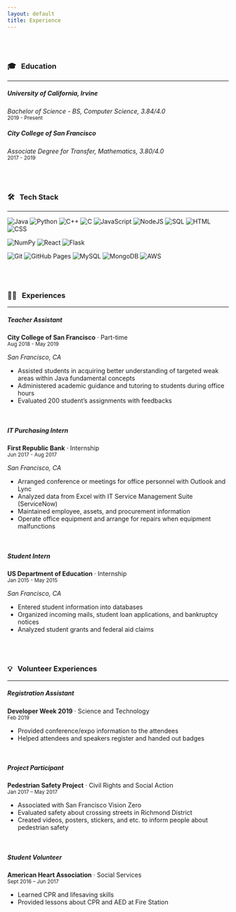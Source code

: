 ```yaml
---
layout: default
title: Experience
---
```


<br><br>

### 🎓 &nbsp; Education

---

##### University of California, Irvine

_Bachelor of Science - BS, Computer Science, 3.84/4.0_ <br>
<small>2019 - Present</small>

##### City College of San Francisco

_Associate Degree for Transfer, Mathematics, 3.80/4.0_ <br>
<small>2017 - 2019</small>

<br><br>

### 🛠 &nbsp; Tech Stack

---

![Java](https://img.shields.io/badge/Java-%23007396.svg?logo=java&logoColor=white)
![Python](https://img.shields.io/badge/Python%20-%2314354C.svg?logo=python&logoColor=white)
![C++](https://img.shields.io/badge/C++%20-%2300599C.svg?logo=c%2B%2B&logoColor=white)
![C](https://img.shields.io/badge/C%20-%232370ED.svg?logo=c&logoColor=white)
![JavaScript](https://img.shields.io/badge/JavaScript%20-%23F7DF1E.svg?logo=javascript&logoColor=black)
![NodeJS](https://img.shields.io/badge/Node.js%20-%2343853D.svg?logo=node.js&logoColor=white)
![SQL](https://img.shields.io/badge/SQL%20-%23025E8C.svg?logo=amazon-dynamodb&logoColor=white)
![HTML](https://img.shields.io/badge/HTML%20-%23E34F26.svg?logo=html5&logoColor=white)
![CSS](https://img.shields.io/badge/CSS%20-%231572B6.svg?logo=css3&logoColor=white)

![NumPy](https://img.shields.io/badge/Numpy%20-%23013243.svg?logo=numpy)
![React](https://img.shields.io/badge/React%20-%2320232a.svg?logo=react)
![Flask](https://img.shields.io/badge/Flask-flask.svg?logo=flask&color=black)

![Git](https://img.shields.io/badge/Git-git.svg?logo=Git&color=white)
![GitHub Pages](https://img.shields.io/badge/GitHub%20Pages-%23327FC7.svg?logo=github&logoColor=white)
![MySQL](https://img.shields.io/badge/MySQL-%2300f.svg?logo=mysql&logoColor=white)
![MongoDB](https://img.shields.io/badge/MongoDB-%234ea94b.svg?logo=mongodb&logoColor=white)
![AWS](https://img.shields.io/badge/Amazon%20AWS-amazonaws.svg?logo=Amazon+AWS&color=red)

<br><br>

### 👩‍💻 &nbsp; Experiences

---

##### Teacher Assistant

**City College of San Francisco** &middot; Part-time <br>
<small>Aug 2018 - May 2019</small>

_San Francisco, CA_

- Assisted students in acquiring better understanding of targeted weak areas within Java fundamental concepts
- Administered academic guidance and tutoring to students during office hours
- Evaluated 200 student’s assignments with feedbacks

<br>

##### IT Purchasing Intern

**First Republic Bank** &middot; Internship <br>
<small>Jun 2017 - Aug 2017</small>

_San Francisco, CA_

- Arranged conference or meetings for office personnel with Outlook and Lync
- Analyzed data from Excel with IT Service Management Suite (ServiceNow)
- Maintained employee, assets, and procurement information
- Operate office equipment and arrange for repairs when equipment malfunctions

<br>

##### Student Intern

**US Department of Education** &middot; Internship <br>
<small>Jan 2015 - May 2015</small>

_San Francisco, CA_

- Entered student information into databases
- Organized incoming mails, student loan applications, and bankruptcy notices
- Analyzed student grants and federal aid claims

<br><br>

### 💡 &nbsp; Volunteer Experiences

---

##### Registration Assistant

**Developer Week 2019** &middot; Science and Technology <br>
<small> Feb 2019 </small>

- Provided conference/expo information to the attendees
- Helped attendees and speakers register and handed out badges

<br>

##### Project Participant

**Pedestrian Safety Project** &middot; Civil Rights and Social Action <br>
<small> Jan 2017 – May 2017 </small>

- Associated with San Francisco Vision Zero
- Evaluated safety about crossing streets in Richmond District
- Created videos, posters, stickers, and etc. to inform people about pedestrian safety

<br>

##### Student Volunteer

**American Heart Association** &middot; Social Services <br>
<small> Sept 2016 – Jun 2017 </small>

- Learned CPR and lifesaving skills
- Provided lessons about CPR and AED at Fire Station
